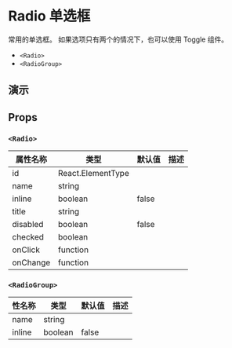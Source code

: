 # Radio 单选框 [<i class="icon icon-edit2" ></i>](https://github.com/rsuite/rsuite.github.io/blob/master/src/components/radio/index.md)

常用的单选框。 如果选项只有两个的情况下，也可以使用 Toggle 组件。

- `<Radio>`
- `<RadioGroup>`

## 演示

<!--{demo}-->



## Props
### `<Radio>`
| 属性名称     | 类型          | 默认值   | 描述  |
|----------|-------------|-------|-----|
| id       | React.ElementType |       |     |
| name     | string      |       |     |
| inline   | boolean     | false |     |
| title    | string      |       |     |
| disabled | boolean     | false |     |
| checked  | boolean     |       |     |
| onClick  | function    |       |     |
| onChange | function    |       |     |

### `<RadioGroup>`

| 性名称    | 类型      | 默认值   | 描述  |
|--------|---------|-------|-----|
| name   | string  |       |     |
| inline | boolean | false |     |
